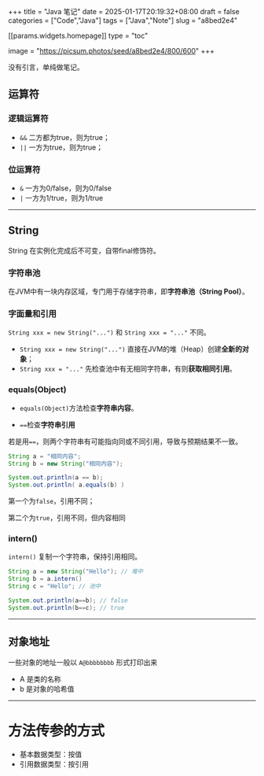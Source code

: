 +++
title = "Java 笔记"
date = 2025-01-17T20:19:32+08:00
draft = false
categories = ["Code","Java"]
tags = ["Java","Note"]
slug = "a8bed2e4"

[[params.widgets.homepage]]
    type = "toc"

image = "https://picsum.photos/seed/a8bed2e4/800/600"
+++

没有引言，单纯做笔记。

<!--more-->

## 运算符

### 逻辑运算符
 - `&&` 二方都为true，则为true；
 - `||` 一方为true，则为true；

### 位运算符
 - `&` 一方为0/false，则为0/false
 - `|` 一方为1/true，则为1/true

---

## String

String 在实例化完成后不可变，自带final修饰符。

### 字符串池

在JVM中有一块内存区域，专门用于存储字符串，即**字符串池（String Pool）**。

### 字面量和引用

`String xxx = new String("...")`
和
`String xxx = "..."`
不同。

 - `String xxx = new String("...")` 直接在JVM的堆（Heap）创建**全新的对象**；
 - `String xxx = "..."` 先检查池中有无相同字符串，有则**获取相同引用**。

### equals(Object)

- `equals(Object)`方法检查**字符串内容**。

- `==`检查**字符串引用**

若是用`==`，则两个字符串有可能指向同或不同引用，导致与预期结果不一致。

```Java
String a = "相同内容";
String b = new String("相同内容");

System.out.println(a == b); 
System.out.println( a.equals(b) )
```

第一个为`false`，引用不同；

第二个为`true`，引用不同，但内容相同

### intern()

`intern()` 复制一个字符串，保持引用相同。

```Java
String a = new String("Hello"); // 堆中
String b = a.intern()
String c = "Hello"; // 池中

System.out.println(a==b); // false
System.out.println(b==c); // true
```

---

## 对象地址

一些对象的地址一般以 `A@bbbbbbbb` 形式打印出来
 - A 是类的名称
 - b 是对象的哈希值

---

# 方法传参的方式

- 基本数据类型：按值
- 引用数据类型：按引用